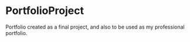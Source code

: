 # PortfolioProject
Portfolio created as a final project, and also to be used as my professional portfolio.
